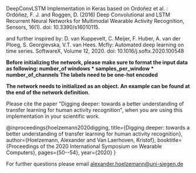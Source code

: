 DeepConvLSTM Implementation in Keras based on Ordoñez et al. :
Ordóñez, F. J. and Roggen, D. (2016) Deep Convolutional and LSTM Recurrent Neural Networks for Multimodal Wearable
Activity Recognition, Sensors, 16(1). doi: 10.3390/s16010115.

and further inspired by: D. van Kuppevelt, C. Meijer, F. Huber, A. van der Ploeg, S. Georgievska, V.T. van Hees. Mcfly:
Automated deep learning on time series. SoftwareX, Volume 12, 2020. doi: 10.1016/j.softx.2020.100548

**Before initializing the network, please make sure to format the input data as following:
number_of windows * samples_per_window * number_of_channels**
**The labels need to be one-hot encoded**

**The network needs to initialized as an object. An example can be found at the end of the network definition.**


Please cite the paper "Digging deeper: towards a better understanding of transfer learning for human activity recognition", when you are using this implementation in your scientific work. 

@inproceedings{hoelzemann2020digging,
  title={Digging deeper: towards a better understanding of transfer learning for human activity recognition},
  author={Hoelzemann, Alexander and Van Laerhoven, Kristof},
  booktitle={Proceedings of the 2020 International Symposium on Wearable Computers},
  pages={50--54},
  year={2020}
}

For further questions please email alexander.hoelzemann@uni-siegen.de

